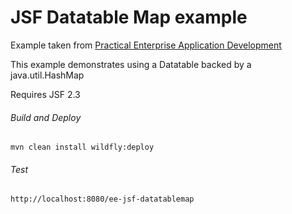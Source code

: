 JSF Datatable Map example
=====================================
Example taken from [Practical Enterprise Application Development](http://www.itbuzzpress.com/ebooks/java-ee-7-development-on-wildfly.html)

This example demonstrates using a Datatable backed by a java.util.HashMap

Requires JSF 2.3

###### Build and Deploy
```shell
mvn clean install wildfly:deploy
```

###### Test
```shell
http://localhost:8080/ee-jsf-datatablemap
```
